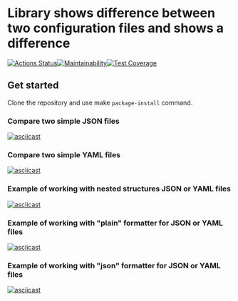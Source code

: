 # Library shows difference between two configuration files and shows a difference

[![Actions Status](https://github.com/ErKir/python-project-50/workflows/hexlet-check/badge.svg)](https://github.com/ErKir/python-project-50/actions)[![Maintainability](https://api.codeclimate.com/v1/badges/24934b800a309cd750f8/maintainability)](https://codeclimate.com/github/ErKir/python-project-50/maintainability)[![Test Coverage](https://api.codeclimate.com/v1/badges/24934b800a309cd750f8/test_coverage)](https://codeclimate.com/github/ErKir/python-project-50/test_coverage)

## Get started

Clone the repository and use make `package-install` command.

### Compare two simple JSON files

[![asciicast](https://asciinema.org/a/4Ckelr0SsGcgulWL7JWSp9xnL.svg)](https://asciinema.org/a/4Ckelr0SsGcgulWL7JWSp9xnL)

### Compare two simple YAML files

[![asciicast](https://asciinema.org/a/2l2LuXXOIRHlTl1d48pjaX6Nv.svg)](https://asciinema.org/a/2l2LuXXOIRHlTl1d48pjaX6Nv)

### Example of working with nested structures JSON or YAML files

[![asciicast](https://asciinema.org/a/bw6RyqrfXXFztIhaxnMowagJ1.svg)](https://asciinema.org/a/bw6RyqrfXXFztIhaxnMowagJ1)

### Example of working with "plain" formatter for JSON or YAML files

[![asciicast](https://asciinema.org/a/P0XWojumoI3g5q8phEg0k5Fy9.svg)](https://asciinema.org/a/P0XWojumoI3g5q8phEg0k5Fy9)

### Example of working with "json" formatter for JSON or YAML files

[![asciicast](https://asciinema.org/a/RuDOkHqFuiigUR12d1l3xznLx.svg)](https://asciinema.org/a/RuDOkHqFuiigUR12d1l3xznLx)
